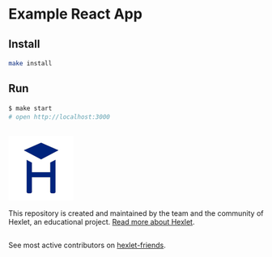# Example React App

## Install

```bash
make install
```

## Run

```sh
$ make start
# open http://localhost:3000
```

##
[![Hexlet Ltd. logo](https://raw.githubusercontent.com/Hexlet/assets/master/images/hexlet_logo128.png)](https://hexlet.io/pages/about?utm_source=github&utm_medium=link&utm_campaign=react-app-example)

This repository is created and maintained by the team and the community of Hexlet, an educational project. [Read more about Hexlet](https://hexlet.io/pages/about?utm_source=github&utm_medium=link&utm_campaign=react-app-example).
##

See most active contributors on [hexlet-friends](https://friends.hexlet.io/).
